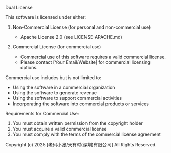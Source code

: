 Dual License

This software is licensed under either:

1. Non-Commercial License (for personal and non-commercial use)
   - Apache License 2.0 (see LICENSE-APACHE.md)

2. Commercial License (for commercial use)
   - Commercial use of this software requires a valid commercial license.
   - Please contact [Your Email/Website] for commercial licensing options.

Commercial use includes but is not limited to:
- Using the software in a commercial organization
- Using the software to generate revenue
- Using the software to support commercial activities
- Incorporating the software into commercial products or services

Requirements for Commercial Use:
1. You must obtain written permission from the copyright holder
2. You must acquire a valid commercial license
3. You must comply with the terms of the commercial license agreement

Copyright (c) 2025 [老码小张/天有时(深圳)有限公司]
All Rights Reserved.
